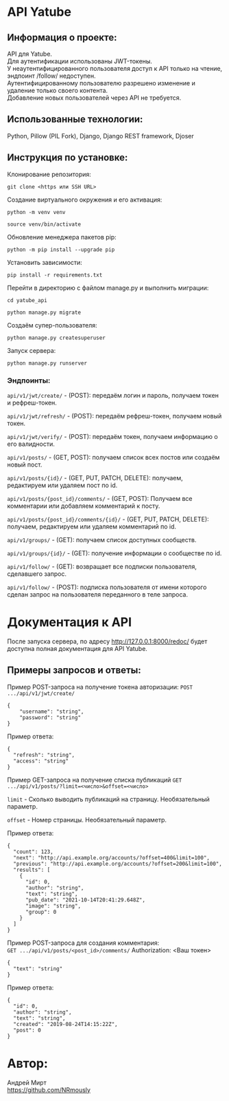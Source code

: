 # API Yatube

## Информация о проекте:
API для Yatube.  
Для аутентификации использованы JWT-токены.  
У неаутентифицированного пользователя доступ к API только на чтение, эндпоинт /follow/ недоступен.  
Аутентифицированному пользователю разрешено изменение и удаление только своего контента.  
Добавление новых пользователей через API не требуется.

## Иcпользованные технологии:
Python, Pillow (PIL Fork), Django, Django REST framework, Djoser

## Инструкция по установке:
Клонирование репозитория:
```
git clone <https или SSH URL>
```

Создание виртуального окружения и его активация:
```
python -m venv venv
```
```
source venv/bin/activate
```

Обновление менеджера пакетов pip:
```
python -m pip install --upgrade pip
```

Установить зависимости:
```
pip install -r requirements.txt
```

Перейти в директорию с файлом manage.py и выполнить миграции:
```
cd yatube_api
```
```
python manage.py migrate
```

Создаём супер-пользователя:
```
python manage.py createsuperuser
```

Запуск сервера:
```
python manage.py runserver
```

### Эндпоинты:
`api/v1/jwt/create/` - (POST): передаём логин и пароль, получаем токен и рефреш-токен.

`api/v1/jwt/refresh/` - (POST): передаём рефреш-токен, получаем новый токен.

`api/v1/jwt/verify/` - (POST): передаём токен, получаем информацию о его валидности.

`api/v1/posts/` -  (GET, POST): получаем список всех постов или создаём новый пост.

`api/v1/posts/{id}/` - (GET, PUT, PATCH, DELETE): получаем, редактируем или удаляем пост по id.

`api/v1/posts/{post_id}/comments/` - (GET, POST): Получаем все комментарии или добавляем комментарий к посту.

`api/v1/posts/{post_id}/comments/{id}/` - (GET, PUT, PATCH, DELETE): получаем, редактируем или удаляем комментарий по id.

`api/v1/groups/` - (GET): получаем список доступных сообществ.

`api/v1/groups/{id}/` - (GET): получение информации о сообществе по id.

`api/v1/follow/` - (GET): возвращает все подписки пользователя, сделавшего запрос.

`api/v1/follow/` - (POST): подписка пользователя от имени которого сделан запрос на пользователя переданного в теле запроса.

# Документация к API
После запуска сервера, по адресу  http://127.0.0.1:8000/redoc/ будет доступна полная документация для API Yatube.

## Примеры запросов и ответы:
Пример POST-запроса на получение токена авторизации:
`POST .../api/v1/jwt/create/`
```
{
    "username": "string",
    "password": "string"
}
```
Пример ответа:
```
{
  "refresh": "string",
  "access": "string"
}
```

Пример GET-запроса на получение списка публикаций 
`GET .../api/v1/posts/?limit=<число>&offset=<число>`

`limit` - Сколько выводить публикаций на страницу. Необязательный параметр.

`offset` - Номер страницы. Необязательный параметр.

Пример ответа:
```
{
  "count": 123,
  "next": "http://api.example.org/accounts/?offset=400&limit=100",
  "previous": "http://api.example.org/accounts/?offset=200&limit=100",
  "results": [
    {
      "id": 0,
      "author": "string",
      "text": "string",
      "pub_date": "2021-10-14T20:41:29.648Z",
      "image": "string",
      "group": 0
    }
  ]
}
```

Пример POST-запроса для создания комментария:  
`GET .../api/v1/posts/<post_id>/comments/`
Authorization: <Ваш токен>
```
{
  "text": "string"
}
```

Пример ответа:
```
{
  "id": 0,
  "author": "string",
  "text": "string",
  "created": "2019-08-24T14:15:22Z",
  "post": 0
}
```


# Автор:
Андрей Мирт  
https://github.com/NRmously
